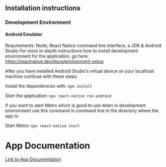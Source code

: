 ## Installation instructions

### Development Environment

#### Android Emulator

Requirements: Node, React Natice command line interface, a JDK & Android Studio
For more in-depth instructions how to install development environment for the application, 
go here: https://reactnative.dev/docs/environment-setup

After you have installed Android Studio's virtual device on your localhost machine continue with these steps.

Install the dependencies with:
`npm install`

Start the application:
`npx react-native run-android`

If you want to start Metro which is good to use when in development environment use this command in command line in the directory where the app is:

Start  Metro:
`npx react-native start`

# App Documentation

[Link to App Documentation](https://github.com/LostFound-Application/LostFound-Front-New/blob/master/documentation/App.md)
